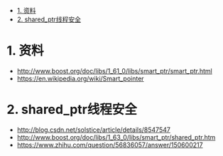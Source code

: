 
<!-- TOC -->

- [1. 资料](#1-资料)
- [2. shared_ptr线程安全](#2-shared_ptr线程安全)

<!-- /TOC -->



# 1. 资料

* http://www.boost.org/doc/libs/1_61_0/libs/smart_ptr/smart_ptr.html
* https://en.wikipedia.org/wiki/Smart_pointer

# 2. shared_ptr线程安全
* http://blog.csdn.net/solstice/article/details/8547547
* http://www.boost.org/doc/libs/1_63_0/libs/smart_ptr/shared_ptr.htm
* https://www.zhihu.com/question/56836057/answer/150600217